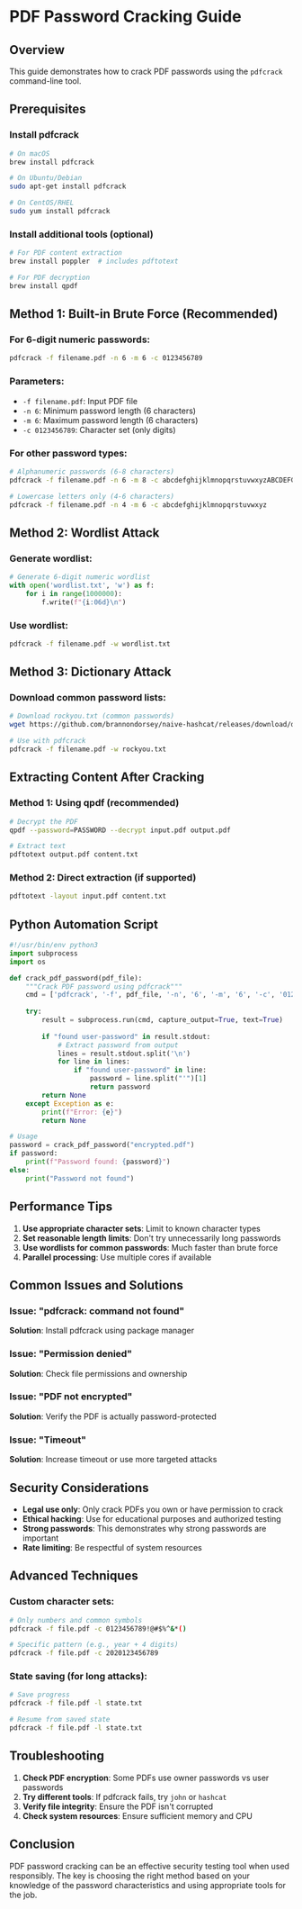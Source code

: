 # PDF Password Cracking Guide

## Overview
This guide demonstrates how to crack PDF passwords using the `pdfcrack` command-line tool.

## Prerequisites

### Install pdfcrack
```bash
# On macOS
brew install pdfcrack

# On Ubuntu/Debian
sudo apt-get install pdfcrack

# On CentOS/RHEL
sudo yum install pdfcrack
```

### Install additional tools (optional)
```bash
# For PDF content extraction
brew install poppler  # includes pdftotext

# For PDF decryption
brew install qpdf
```

## Method 1: Built-in Brute Force (Recommended)

### For 6-digit numeric passwords:
```bash
pdfcrack -f filename.pdf -n 6 -m 6 -c 0123456789
```

### Parameters:
- `-f filename.pdf`: Input PDF file
- `-n 6`: Minimum password length (6 characters)
- `-m 6`: Maximum password length (6 characters)  
- `-c 0123456789`: Character set (only digits)

### For other password types:
```bash
# Alphanumeric passwords (6-8 characters)
pdfcrack -f filename.pdf -n 6 -m 8 -c abcdefghijklmnopqrstuvwxyzABCDEFGHIJKLMNOPQRSTUVWXYZ0123456789

# Lowercase letters only (4-6 characters)
pdfcrack -f filename.pdf -n 4 -m 6 -c abcdefghijklmnopqrstuvwxyz
```

## Method 2: Wordlist Attack

### Generate wordlist:
```python
# Generate 6-digit numeric wordlist
with open('wordlist.txt', 'w') as f:
    for i in range(1000000):
        f.write(f"{i:06d}\n")
```

### Use wordlist:
```bash
pdfcrack -f filename.pdf -w wordlist.txt
```

## Method 3: Dictionary Attack

### Download common password lists:
```bash
# Download rockyou.txt (common passwords)
wget https://github.com/brannondorsey/naive-hashcat/releases/download/data/rockyou.txt

# Use with pdfcrack
pdfcrack -f filename.pdf -w rockyou.txt
```

## Extracting Content After Cracking

### Method 1: Using qpdf (recommended)
```bash
# Decrypt the PDF
qpdf --password=PASSWORD --decrypt input.pdf output.pdf

# Extract text
pdftotext output.pdf content.txt
```

### Method 2: Direct extraction (if supported)
```bash
pdftotext -layout input.pdf content.txt
```

## Python Automation Script

```python
#!/usr/bin/env python3
import subprocess
import os

def crack_pdf_password(pdf_file):
    """Crack PDF password using pdfcrack"""
    cmd = ['pdfcrack', '-f', pdf_file, '-n', '6', '-m', '6', '-c', '0123456789']
    
    try:
        result = subprocess.run(cmd, capture_output=True, text=True)
        
        if "found user-password" in result.stdout:
            # Extract password from output
            lines = result.stdout.split('\n')
            for line in lines:
                if "found user-password" in line:
                    password = line.split("'")[1]
                    return password
        return None
    except Exception as e:
        print(f"Error: {e}")
        return None

# Usage
password = crack_pdf_password("encrypted.pdf")
if password:
    print(f"Password found: {password}")
else:
    print("Password not found")
```

## Performance Tips

1. **Use appropriate character sets**: Limit to known character types
2. **Set reasonable length limits**: Don't try unnecessarily long passwords
3. **Use wordlists for common passwords**: Much faster than brute force
4. **Parallel processing**: Use multiple cores if available

## Common Issues and Solutions

### Issue: "pdfcrack: command not found"
**Solution**: Install pdfcrack using package manager

### Issue: "Permission denied"
**Solution**: Check file permissions and ownership

### Issue: "PDF not encrypted"
**Solution**: Verify the PDF is actually password-protected

### Issue: "Timeout"
**Solution**: Increase timeout or use more targeted attacks

## Security Considerations

- **Legal use only**: Only crack PDFs you own or have permission to crack
- **Ethical hacking**: Use for educational purposes and authorized testing
- **Strong passwords**: This demonstrates why strong passwords are important
- **Rate limiting**: Be respectful of system resources

## Advanced Techniques

### Custom character sets:
```bash
# Only numbers and common symbols
pdfcrack -f file.pdf -c 0123456789!@#$%^&*()

# Specific pattern (e.g., year + 4 digits)
pdfcrack -f file.pdf -c 2020123456789
```

### State saving (for long attacks):
```bash
# Save progress
pdfcrack -f file.pdf -l state.txt

# Resume from saved state
pdfcrack -f file.pdf -l state.txt
```

## Troubleshooting

1. **Check PDF encryption**: Some PDFs use owner passwords vs user passwords
2. **Try different tools**: If pdfcrack fails, try `john` or `hashcat`
3. **Verify file integrity**: Ensure the PDF isn't corrupted
4. **Check system resources**: Ensure sufficient memory and CPU

## Conclusion

PDF password cracking can be an effective security testing tool when used responsibly. The key is choosing the right method based on your knowledge of the password characteristics and using appropriate tools for the job.
